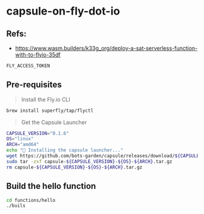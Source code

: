 # capsule-on-fly-dot-io

## Refs:
- https://www.wasm.builders/k33g_org/deploy-a-sat-serverless-function-with-to-flyio-35df

```bash
FLY_ACCESS_TOKEN
```

## Pre-requisites

> Install the Fly.io CLI
```bash
brew install superfly/tap/flyctl
```

> Get the Capsule Launcher
```bash
CAPSULE_VERSION="0.1.6"
OS="linux"
ARCH="amd64"
echo "💊 Installing the capsule launcher..."
wget https://github.com/bots-garden/capsule/releases/download/${CAPSULE_VERSION}/capsule-${CAPSULE_VERSION}-${OS}-${ARCH}.tar.gz
sudo tar -zxf capsule-${CAPSULE_VERSION}-${OS}-${ARCH}.tar.gz
rm capsule-${CAPSULE_VERSION}-${OS}-${ARCH}.tar.gz
```

## Build the hello function

```bash
cd functions/hello
./buils
```